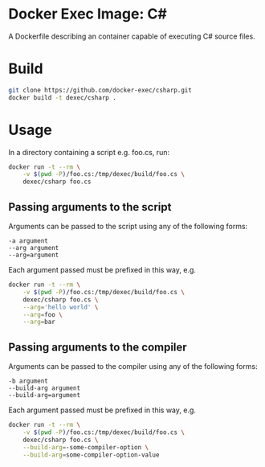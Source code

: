 # Docker Exec Image: C#

A Dockerfile describing an container capable of executing C# source files.

# Build

```sh
git clone https://github.com/docker-exec/csharp.git
docker build -t dexec/csharp .
```

# Usage

In a directory containing a script e.g. foo.cs, run:

```sh
docker run -t --rm \
    -v $(pwd -P)/foo.cs:/tmp/dexec/build/foo.cs \
    dexec/csharp foo.cs
```

## Passing arguments to the script

Arguments can be passed to the script using any of the following forms:

```
-a argument
--arg argument
--arg=argument
```

Each argument passed must be prefixed in this way, e.g.

```sh
docker run -t --rm \
    -v $(pwd -P)/foo.cs:/tmp/dexec/build/foo.cs \
    dexec/csharp foo.cs \
    --arg='hello world' \
    --arg=foo \
    --arg=bar
```

## Passing arguments to the compiler

Arguments can be passed to the compiler using any of the following forms:

```
-b argument
--build-arg argument
--build-arg=argument
```

Each argument passed must be prefixed in this way, e.g.

```sh
docker run -t --rm \
    -v $(pwd -P)/foo.cs:/tmp/dexec/build/foo.cs \
    dexec/csharp foo.cs \
    --build-arg=-some-compiler-option \
    --build-arg=some-compiler-option-value
```
